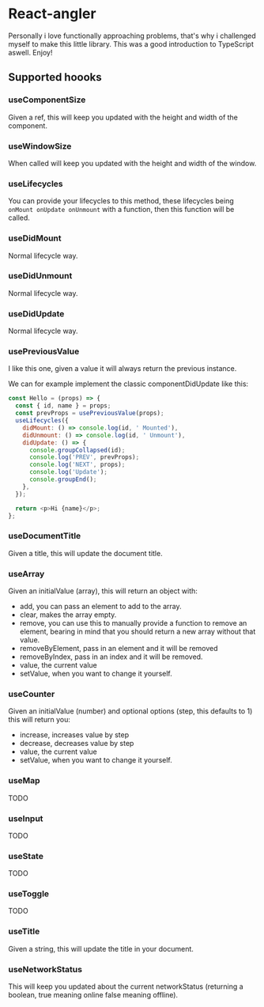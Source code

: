 # React-angler

Personally i love functionally approaching problems, that's why i challenged myself to make this little library. This was a good introduction to TypeScript aswell.
Enjoy!

## Supported hoooks

### useComponentSize

Given a ref, this will keep you updated with the height and width of the component.


### useWindowSize

When called will keep you updated with the height and width of the window.


### useLifecycles

You can provide your lifecycles to this method, these lifecycles being `onMount onUpdate onUnmount` with a function, then this function will be called.


### useDidMount

Normal lifecycle way.


### useDidUnmount

Normal lifecycle way.


### useDidUpdate

Normal lifecycle way.


### usePreviousValue

I like this one, given a value it will always return the previous instance.

We can for example implement the classic componentDidUpdate like this:

```javascript
const Hello = (props) => {
  const { id, name } = props;
  const prevProps = usePreviousValue(props);
  useLifecycles({
    didMount: () => console.log(id, ' Mounted'),
    didUnmount: () => console.log(id, ' Unmount'),
    didUpdate: () => {
      console.groupCollapsed(id);
      console.log('PREV', prevProps);
      console.log('NEXT', props);
      console.log('Update');
      console.groupEnd();
    },
  });

  return <p>Hi {name}</p>;
};
```


### useDocumentTitle

Given a title, this will update the document title.


### useArray

Given an initialValue (array), this will return an object with:

- add, you can pass an element to add to the array.
- clear, makes the array empty.
- remove, you can use this to manually provide a function to remove an element, bearing in mind that you should return a new array without that value.
- removeByElement, pass in an element and it will be removed
- removeByIndex, pass in an index and it will be removed.
- value, the current value
- setValue, when you want to change it yourself.


### useCounter

Given an initialValue (number) and optional options (step, this defaults to 1) this will return you:
- increase, increases value by step
- decrease, decreases value by step
- value, the current value
- setValue, when you want to change it yourself.


### useMap

TODO

### useInput

TODO

### useState

TODO

### useToggle

TODO

### useTitle

Given a string, this will update the title in your document.


### useNetworkStatus

This will keep you updated about the current networkStatus (returning a boolean, true meaning online false meaning offline).
